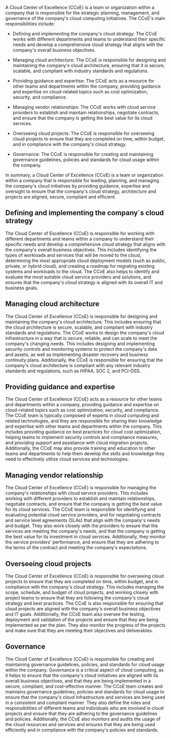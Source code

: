 A Cloud Center of Excellence (CCoE) is a team or organization within a company that is responsible for the strategic planning, management, and governance of the company's cloud computing initiatives. The CCoE's main responsibilities include:

- Defining and implementing the company's cloud strategy: The CCoE works with different departments and teams to understand their specific needs and develop a comprehensive cloud strategy that aligns with the company's overall business objectives.

- Managing cloud architecture: The CCoE is responsible for designing and maintaining the company's cloud architecture, ensuring that it is secure, scalable, and compliant with industry standards and regulations.

- Providing guidance and expertise: The CCoE acts as a resource for other teams and departments within the company, providing guidance and expertise on cloud-related topics such as cost optimization, security, and compliance.

- Managing vendor relationships: The CCoE works with cloud service providers to establish and maintain relationships, negotiate contracts, and ensure that the company is getting the best value for its cloud services.

- Overseeing cloud projects: The CCoE is responsible for overseeing cloud projects to ensure that they are completed on time, within budget, and in compliance with the company's cloud strategy.

- Governance: The CCoE is responsible for creating and maintaining governance guidelines, policies and standards for cloud usage within the company.

In summary, a Cloud Center of Excellence (CCoE) is a team or organization within a company that is responsible for leading, planning, and managing the company's cloud initiatives by providing guidance, expertise and oversight to ensure that the company's cloud strategy, architecture and projects are aligned, secure, compliant and efficient.


## Defining and implementing the company´s cloud strategy ##
The Cloud Center of Excellence (CCoE) is responsible for working with different departments and teams within a company to understand their specific needs and develop a comprehensive cloud strategy that aligns with the company's overall business objectives. This includes identifying the types of workloads and services that will be moved to the cloud, determining the most appropriate cloud deployment models (such as public, private, or hybrid cloud), and creating a roadmap for migrating existing systems and workloads to the cloud. The CCoE also helps to identify and evaluate the most suitable cloud service providers and solutions, and ensures that the company's cloud strategy is aligned with its overall IT and business goals.


## Managing cloud architecture ##
The Cloud Center of Excellence (CCoE) is responsible for designing and maintaining the company's cloud architecture. This includes ensuring that the cloud architecture is secure, scalable, and compliant with industry standards and regulations. The CCoE works to design the company's cloud infrastructure in a way that is secure, reliable, and can scale to meet the company's changing needs. This includes designing and implementing security controls and monitoring systems to protect the company's data and assets, as well as implementing disaster recovery and business continuity plans. Additionally, the CCoE is responsible for ensuring that the company's cloud architecture is compliant with any relevant industry standards and regulations, such as HIPAA, SOC 2, and PCI-DSS.


## Providing guidance and expertise ##
The Cloud Center of Excellence (CCoE) acts as a resource for other teams and departments within a company, providing guidance and expertise on cloud-related topics such as cost optimization, security, and compliance. The CCoE team is typically composed of experts in cloud computing and related technologies, and they are responsible for sharing their knowledge and expertise with other teams and departments within the company. This includes providing guidance on best practices for cloud cost optimization, helping teams to implement security controls and compliance measures, and providing support and assistance with cloud migration projects. Additionally, the CCoE may also provide training and education to other teams and departments to help them develop the skills and knowledge they need to effectively utilize cloud services and technologies.


## Managing vendor relationship ##
The Cloud Center of Excellence (CCoE) is responsible for managing the company's relationships with cloud service providers. This includes working with different providers to establish and maintain relationships, negotiate contracts, and ensure that the company is getting the best value for its cloud services. The CCoE team is responsible for identifying and evaluating potential cloud service providers, and for negotiating contracts and service level agreements (SLAs) that align with the company's needs and budget. They also work closely with the providers to ensure that the services are meeting the company's needs, and that the company is getting the best value for its investment in cloud services. Additionally, they monitor the service providers' performance, and ensure that they are adhering to the terms of the contract and meeting the company's expectations.


## Overseeing cloud projects ##
The Cloud Center of Excellence (CCoE) is responsible for overseeing cloud projects to ensure that they are completed on time, within budget, and in compliance with the company's cloud strategy. This includes managing the scope, schedule, and budget of cloud projects, and working closely with project teams to ensure that they are following the company's cloud strategy and best practices. The CCoE is also responsible for ensuring that cloud projects are aligned with the company's overall business objectives and IT goals. Additionally, the CCoE team also oversee the testing, deployment and validation of the projects and ensure that they are being implemented as per the plan. They also monitor the progress of the projects and make sure that they are meeting their objectives and deliverables.


## Governance ##
The Cloud Center of Excellence (CCoE) is responsible for creating and maintaining governance guidelines, policies, and standards for cloud usage within the company. Governance is a critical aspect of cloud computing, as it helps to ensure that the company's cloud initiatives are aligned with its overall business objectives, and that they are being implemented in a secure, compliant, and cost-effective manner. The CCoE team creates and maintains governance guidelines, policies and standards for cloud usage to ensure that the company's cloud infrastructure and services are being used in a consistent and compliant manner. They also define the roles and responsibilities of different teams and individuals who are involved in cloud projects and ensure that they are adhering to the governance guidelines and policies. Additionally, the CCoE also monitors and audits the usage of the cloud resources and services and ensures that they are being used efficiently and in compliance with the company's policies and standards.